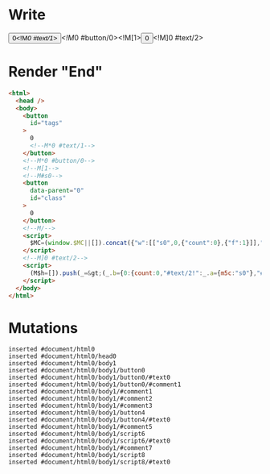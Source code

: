 # Write
  <button id=tags>0<!M*0 #text/1></button><!M*0 #button/0><!M[1><!--M#s0--><button id=class data-parent=0>0</button><!--M/--><script>$MC=(window.$MC||[]).concat({"w":[["s0",0,{"count":0},{"f":1}]],"t":["packages/translator-interop/src/__tests__/fixtures/interop-basic-tags-to-class/components/class-counter.marko"]})</script><!M]0 #text/2><script>(M$h=[]).push(_=>(_.b={0:{count:0,"#text/2!":_.a={m5c:"s0"},"#text/2(":_._["@marko/tags-compat-5-to-6"](_._["packages/translator-interop/src/__tests__/fixtures/interop-basic-tags-to-class/components/class-counter.marko"])},1:_.a}),[0,"packages/translator-interop/src/__tests__/fixtures/interop-basic-tags-to-class/template.marko_0_count",])</script>


# Render "End"
```html
<html>
  <head />
  <body>
    <button
      id="tags"
    >
      0
      <!--M*0 #text/1-->
    </button>
    <!--M*0 #button/0-->
    <!--M[1-->
    <!--M#s0-->
    <button
      data-parent="0"
      id="class"
    >
      0
    </button>
    <!--M/-->
    <script>
      $MC=(window.$MC||[]).concat({"w":[["s0",0,{"count":0},{"f":1}]],"t":["packages/translator-interop/src/__tests__/fixtures/interop-basic-tags-to-class/components/class-counter.marko"]})
    </script>
    <!--M]0 #text/2-->
    <script>
      (M$h=[]).push(_=&gt;(_.b={0:{count:0,"#text/2!":_.a={m5c:"s0"},"#text/2(":_._["@marko/tags-compat-5-to-6"](_._["packages/translator-interop/src/__tests__/fixtures/interop-basic-tags-to-class/components/class-counter.marko"])},1:_.a}),[0,"packages/translator-interop/src/__tests__/fixtures/interop-basic-tags-to-class/template.marko_0_count",])
    </script>
  </body>
</html>
```

# Mutations
```
inserted #document/html0
inserted #document/html0/head0
inserted #document/html0/body1
inserted #document/html0/body1/button0
inserted #document/html0/body1/button0/#text0
inserted #document/html0/body1/button0/#comment1
inserted #document/html0/body1/#comment1
inserted #document/html0/body1/#comment2
inserted #document/html0/body1/#comment3
inserted #document/html0/body1/button4
inserted #document/html0/body1/button4/#text0
inserted #document/html0/body1/#comment5
inserted #document/html0/body1/script6
inserted #document/html0/body1/script6/#text0
inserted #document/html0/body1/#comment7
inserted #document/html0/body1/script8
inserted #document/html0/body1/script8/#text0
```